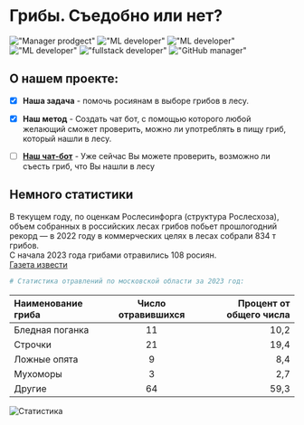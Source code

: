 # Грибы. Съедобно или нет?
!["Manager prodgect"](https://img.shields.io/badge/%D0%9C%D0%B5%D0%BD%D0%B5%D0%B4%D0%B6%D0%B5%D1%80%20%D0%BF%D1%80%D0%BE%D0%B5%D0%BA%D1%82%D0%B0-%D0%90%D0%BD%D0%B4%D1%80%D0%B5%D0%B9%20%D0%9A%D1%85%D0%B0%D0%BB%D0%BE%D0%B2-blue
)
!["ML developer"](https://img.shields.io/badge/ML%20%D0%A0%D0%B0%D0%B7%D1%80%D0%B0%D0%B1%D0%BE%D1%82%D1%87%D0%B8%D0%BA-%D0%94%D0%BC%D0%B8%D1%82%D1%80%D0%B8%D0%B9%20%D0%93%D0%BE%D0%BB%D0%BE%D0%B2%D0%B0%D1%87%D0%B5%D0%B2-orange
)
!["ML developer"](https://img.shields.io/badge/ML%20%D0%A0%D0%B0%D0%B7%D1%80%D0%B0%D0%B1%D0%BE%D1%82%D1%87%D0%B8%D0%BA-%D0%98%D0%BB%D1%8C%D1%8F%20%D0%91%D0%B5%D1%86%D1%83%D0%BA%D0%B5%D0%BB%D0%B8-pink
)
!["ML developer"](https://img.shields.io/badge/ML_%D0%A0%D0%B0%D0%B7%D1%80%D0%B0%D0%B1%D0%BE%D1%82%D1%87%D0%B8%D0%BA-%D0%98%D0%BB%D1%8C%D1%8F%20%D0%A1%D1%82%D0%BE%D1%80%D0%BE%D0%B6%D0%B5%D0%B2-yellow
)
!["fullstack developer"](https://img.shields.io/badge/%D0%A4%D1%83%D0%BB%D1%81%D1%82%D0%B5%D0%BA_%D0%A0%D0%B0%D0%B7%D1%80%D0%B0%D0%B1%D0%BE%D1%82%D1%87%D0%B8%D0%BA-%D0%A1%D0%B5%D0%BC%D1%91%D0%BD_%D0%A8%D1%83%D0%BB%D1%8C%D0%B3%D0%B0-brightgreen
)
!["GitHub manager"](https://img.shields.io/badge/GitHub_%D0%9C%D0%B5%D0%BD%D0%B5%D0%B4%D0%B6%D0%B5%D1%80-%D0%98%D0%BB%D1%8C%D1%8F%20%D0%A1%D0%B5%D0%B4%D0%B5%D0%BB%D1%8C%D0%BD%D0%B8%D0%BA%D0%BE%D0%B2-red)


## О нашем проекте:

- [x] **Наша задача** - помочь росиянам в выборе грибов в лесу.
- [x] **Наш метод** - Создать чат бот, с помощью которого любой желающий сможет проверить, можно ли употреблять в пищу гриб, который нашли в лесу.
- [ ] [**Наш чат-бот**](pass) - Уже сейчас Вы можете проверить, возможно ли съесть гриб, что Вы нашли в лесу


## Немного статистики
В текущем году, по оценкам Рослесинфорга (структура Рослесхоза), объем собранных в российских лесах грибов побьет прошлогодний рекорд — в 2022 году в коммерческих целях в лесах собрали 834 т грибов.
<br>С начала 2023 года грибами отравились 108 росиян.
<br>[Газета извести](https://www.kommersant.ru/doc/6138423)

```python
# Статистика отравлений по московской области за 2023 год:
```
| Наименование гриба | Число отравившихся | Процент от общего числа |
|:-----------------------|:-------------:|------------:|
| Бледная поганка | 11 | 10,2 |
| Строчки| 21 | 19,4|
| Ложные опята| 9 | 8,4|
| Мухоморы| 3 | 2,7|
| Другие| 64 | 59,3|
![Статистика](C:\Users\79174\Desktop\Безымянный-1.pdf, 'Статистика отравлений')